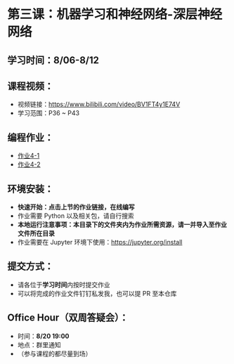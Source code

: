 # 第三课：机器学习和神经网络-深层神经网络

## 学习时间：8/06-8/12

## 课程视频：
- 视频链接：https://www.bilibili.com/video/BV1FT4y1E74V
- 学习范围：P36 ~ P43

## 编程作业：
- [作业4-1](https://mybinder.org/v2/gh/swowk/DL-NLP-LLM-L1/8fb2b3db94db15f4b7c2c08405d6bf0de8e8c977?urlpath=lab%2Ftree%2F3.%E6%9C%BA%E5%99%A8%E5%AD%A6%E4%B9%A0%E5%92%8C%E7%A5%9E%E7%BB%8F%E7%BD%91%E7%BB%9C-%E6%B7%B1%E5%B1%82%E7%A5%9E%E7%BB%8F%E7%BD%91%E7%BB%9C%2Fassignment4_1.ipynb)
- [作业4-2](https://mybinder.org/v2/gh/swowk/DL-NLP-LLM-L1/8fb2b3db94db15f4b7c2c08405d6bf0de8e8c977?urlpath=lab%2Ftree%2F3.%E6%9C%BA%E5%99%A8%E5%AD%A6%E4%B9%A0%E5%92%8C%E7%A5%9E%E7%BB%8F%E7%BD%91%E7%BB%9C-%E6%B7%B1%E5%B1%82%E7%A5%9E%E7%BB%8F%E7%BD%91%E7%BB%9C%2Fassignment4_2.ipynb)

## 环境安装：
- **快速开始：点击上节的作业链接，在线编写**
- 作业需要 Python 以及相关包，请自行搜索
- **本地运行注意事项：本目录下的文件夹内为作业所需资源，请一并导入至作业文件所在目录**
- 作业需要在 Jupyter 环境下使用：https://jupyter.org/install

## 提交方式：
- 请各位于**学习时间**内按时提交作业
- 可以将完成的作业文件钉钉私发我，也可以提 PR 至本仓库

## Office Hour（双周答疑会）：
- 时间：**8/20 19:00**
- 地点：群里通知
- （参与课程的都尽量到场）
